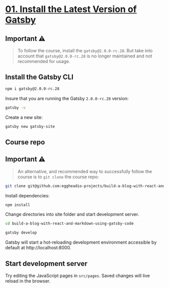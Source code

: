 # [01. Install the Latest Version of Gatsby](https://egghead.io/lessons/gatsby-install-the-latest-version-of-gatsby)

## Important ⚠️

> To follow the course, install the `gatsby@2.0.0-rc.28`. But take into account that `gatsby@2.0.0-rc.28` is no longer maintained and not recommended for usage. 

## Install the Gatsby CLI

```bash
npm i gatsby@2.0.0-rc.28
```

Insure that you are running the Gatsby `2.0.0-rc.28` version: 

```bash
gatsby -v
```

Create a new site:

```bash
gatsby new gatsby-site
```

## Course repo

## Important ⚠️
> An alternative, and recommended way to successfully follow the course is to `git clone` the course repo:

```bash
git clone git@github.com:eggheadio-projects/build-a-blog-with-react-and-markdown-using-gatsby-code.git
```

Install dependencies:

```bash
npm install
```

Change directories into site folder and start development server.

```bash
cd build-a-blog-with-react-and-markdown-using-gatsby-code
```

```bash
gatsby develop
```

Gatsby will start a hot-reloading development environment accessible by default at http://localhost:8000.

## Start development server

Try editing the JavaScript pages in `src/pages`. Saved changes will live reload in the browser.
